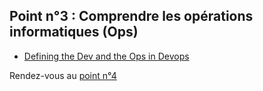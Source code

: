 ## Point n°3 : Comprendre les opérations informatiques (Ops)


- [Defining the Dev and the Ops in Devops](https://devops.com/defining-the-dev-and-the-ops-in-devops/)


Rendez-vous au [point n°4](point4.md)